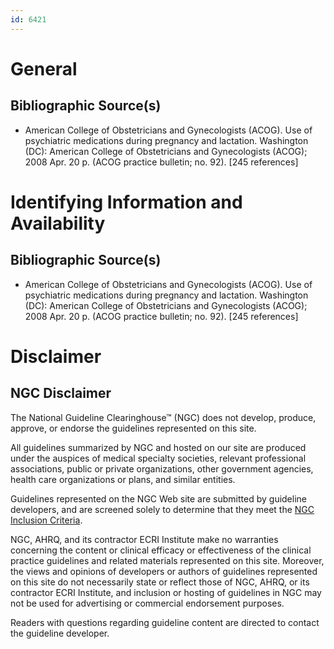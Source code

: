 ```yaml
---
id: 6421
---
```


# General

## Bibliographic Source(s)

- American College of Obstetricians and Gynecologists (ACOG). Use of psychiatric medications during pregnancy and lactation. Washington (DC): American College of Obstetricians and Gynecologists (ACOG); 2008 Apr. 20 p. (ACOG practice bulletin; no. 92). [245 references]

# Identifying Information and Availability

## Bibliographic Source(s)

- American College of Obstetricians and Gynecologists (ACOG). Use of psychiatric medications during pregnancy and lactation. Washington (DC): American College of Obstetricians and Gynecologists (ACOG); 2008 Apr. 20 p. (ACOG practice bulletin; no. 92). [245 references]

# Disclaimer

## NGC Disclaimer

The National Guideline Clearinghouse™ (NGC) does not develop, produce, approve, or endorse the guidelines represented on this site.

All guidelines summarized by NGC and hosted on our site are produced under the auspices of medical specialty societies, relevant professional associations, public or private organizations, other government agencies, health care organizations or plans, and similar entities.

Guidelines represented on the NGC Web site are submitted by guideline developers, and are screened solely to determine that they meet the [NGC Inclusion Criteria](/help-and-about/summaries/inclusion-criteria).

NGC, AHRQ, and its contractor ECRI Institute make no warranties concerning the content or clinical efficacy or effectiveness of the clinical practice guidelines and related materials represented on this site. Moreover, the views and opinions of developers or authors of guidelines represented on this site do not necessarily state or reflect those of NGC, AHRQ, or its contractor ECRI Institute, and inclusion or hosting of guidelines in NGC may not be used for advertising or commercial endorsement purposes.

Readers with questions regarding guideline content are directed to contact the guideline developer.

